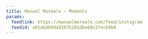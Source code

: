 ```yaml
---
title: Manuel Moreale — Moments
params:
  feedlink: https://manuelmoreale.com/feed/instagram
  feedid: a01abd80da5107b181dbe69c2fecb4b0
---
```

